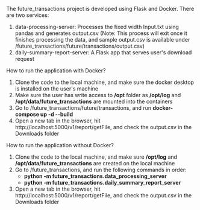 The future_transactions project is developed using Flask and Docker. There are two services:
  1. data-processing-server: Processes the fixed width Input.txt using pandas and generates output.csv
     (Note: This process will exit once it finishes processing the data, and sample output.csv is available under /future_transactions/future/transactions/output.csv)
  3. daily-summary-report-server: A Flask app that serves user's download request

How to run the application with Docker?
  1. Clone the code to the local machine, and make sure the docker desktop is installed on the user's machine
  2. Make sure the user has write access to **/opt** folder as **/opt/log** and **/opt/data/future_transactions** are mounted into the containers
  3. Go to /future_transactions/future/transactions, and run **docker-compose up -d --build**
  4. Open a new tab in the browser, hit http://localhost:5000/v1/report/getFile, and check the output.csv in the Downloads folder

How to run the application without Docker?
  1. Clone the code to the local machine, and make sure **/opt/log** and **/opt/data/future_transactions** are created on the local machine
  2. Go to /future_transactions, and run the following commands in order:
     - **python -m future_transactions.data_processing_server**
     - **python -m future_transactions.daily_summary_report_server**
  3. Open a new tab in the browser, hit http://localhost:5000/v1/report/getFile, and check the output.csv in the Downloads folder
